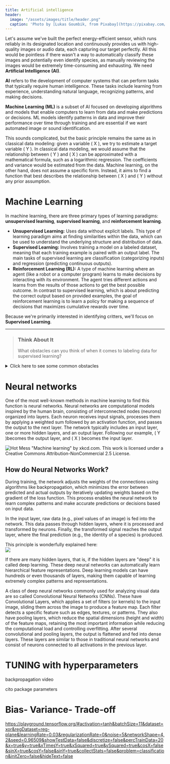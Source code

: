 ```yaml
---
title: Artificial intelligence
header:
  image: "/assets/images/title/header.png"
  caption: 'Photo by [Lukas Goumbik, from Pixabay](https://pixabay.com/de/users/goumbik-3752482/?utm_source=link-attribution&utm_medium=referral&utm_campaign=image&utm_content=2055522){:target="_blank"}'
---
```


Let's assume we've built the perfect energy-efficient sensor, which runs reliably in its designated location and continuously provides us with high-quality images or audio data, each capturing our target perfectly. All this would be pointless if there wasn't a way to automatically classify these images and potentially even identify species, as manually reviewing the images would be extremely time-consuming and exhausting. We need **Artificial Intelligence (AI)**.

**AI** refers to the development of computer systems that can perform tasks that typically require human intelligence. These tasks include learning from experience, understanding natural language, recognizing patterns, and making decisions.

**Machine Learning (ML)** is a subset of AI focused on developing algorithms and models that enable computers to learn from data and make predictions or decisions. ML models identify patterns in data and improve their performance over time through training and are essential if we want automated image or sound identification.

This sounds complicated, but the basic principle remains the same as in classical data modeling: given a variable \( X \), we try to estimate a target variable \( Y \). In classical data modeling, we would assume that the relationship between \( Y \) and \( X \) can be approximated with a mathematical formula, such as a logarithmic regression. The coefficients and variance would be estimated from the data. Machine learning, on the other hand, does not assume a specific form. Instead, it aims to find a function that best describes the relationship between \( X \) and \( Y \) without any prior assumption.

# Machine Learning

In machine learning, there are three primary types of learning paradigms: **unsupervised learning**, **supervised learning**, and **reinforcement learning**.

- **Unsupervised Learning:** Uses data without explicit labels. This type of learning paradigm aims at finding similarities within the data, which can be used to understand the underlying structure and distribution of data.
- **Supervised Learning:** Involves training a model on a labeled dataset, meaning that each training example is paired with an output label. The main tasks of supervised learning are classification (categorizing inputs) and regression (predicting continuous outputs).
- **Reinforcement Learning (RL):** A type of machine learning where an agent (like a robot or a computer program) learns to make decisions by interacting with its environment. The agent tries different actions and learns from the results of those actions to get the best possible outcome. In contrast to supervised learning, which is about predicting the correct output based on provided examples, the goal of reinforcement learning is to learn a policy for making a sequence of decisions that maximizes cumulative rewards over time.

Because we're primarily interested in identifying critters, we'll focus on **Supervised Learning**.

---

> ### Think About It
> What obstacles can you think of when it comes to labeling data for supervised learning?

<details>
  <summary>Click here to see some common obstacles</summary>
  
  - **Time-Consuming:** Manually labeling large datasets can be very!! time-consuming.  
  - **Costly:** Hiring experts to label data, especially for specialized tasks, can be expensive - if they can be found at all.  
  - **Human Error:** Labels can be inconsistent due to human error or subjective judgment.  
  - **Ambiguity:** Some data points may be difficult to label clearly, leading to ambiguous or incorrect labels.  
  - **Imbalance:** In some cases, there might be an imbalance in the labeled data (e.g., more labels for common critters, nearly none for rare ones), which can affect model performance.

</details>



# Neural networks
One of the most well-known methods in machine learning to find this function is neural networks. Neural networks are computational models inspired by the human brain, consisting of interconnected nodes (neurons) organized into layers. Each neuron receives input signals, processes them by applying a weighted sum followed by an activation function, and passes the output to the next layer. The network typically includes an input layer, one or more hidden layers, and an output layer. Following our example, \( Y \)becomes the output layer, and \( X \) becomes the input layer.

![Hot Mess](https://imgs.xkcd.com/comics/machine_learning.png)
"Machine learning" by xkcd.com. This work is licensed under a Creative Commons Attribution-NonCommercial 2.5 License. 

## How do Neural Networks Work?
During training, the network adjusts the weights of the connections using algorithms like backpropagation, which minimizes the error between predicted and actual outputs by iteratively updating weights based on the gradient of the loss function. This process enables the neural network to learn complex patterns and make accurate predictions or decisions based on input data.

In the input layer, raw data (e.g., pixel values of an image) is fed into the network. This data passes through hidden layers, where it is processed and transformed by neurons. Finally, the transformed signal reaches the output layer, where the final prediction (e.g., the identity of a species) is produced.

This principle is wonderfully explained here:<br/>
[![](https://img.youtube.com/vi/aircAruvnKk/0.jpg)](https://youtu.be/aircAruvnKk?si=HOIBl_Ux_gAv--9E "Neural networks by 3Blue1Brown")


If there are many hidden layers, that is, if the hidden layers are "deep"  it is called deep learning. These deep neural networks can automatically learn hierarchical feature representations. Deep learning models can have hundreds or even thousands of layers, making them capable of learning extremely complex patterns and representations. 

A class of deep neural networks commonly used for analyzing visual data are so called Convolutional Neural Networks (CNNs). These have Convolutional Layers, which applies a set of filters (or kernels) to the input image, sliding them across the image to produce a feature map. Each filter detects a specific feature such as edges, textures, or patterns. They also have pooling layers, which reduce the spatial dimensions (height and width) of the feature maps, retaining the most important information while reducing the computational load and controlling overfitting. After several convolutional and pooling layers, the output is flattened and fed into dense layers. These layers are similar to those in traditional neural networks and consist of neurons connected to all activations in the previous layer.

<!--
https://saturncloud.io/blog/a-comprehensive-guide-to-convolutional-neural-networks-the-eli5-way/
http://neuralnetworksanddeeplearning.com/chap3.html
-->



# TUNING with hyperparameters

backpropagation video

cito package parameters

# Bias- Variance- Trade-off

https://playground.tensorflow.org/#activation=tanh&batchSize=11&dataset=xor&regDataset=reg-plane&learningRate=0.03&regularizationRate=0&noise=5&networkShape=4,2&seed=0.96509&showTestData=false&discretize=false&percTrainData=20&x=true&y=true&xTimesY=true&xSquared=true&ySquared=true&cosX=false&sinX=true&cosY=false&sinY=true&collectStats=false&problem=classification&initZero=false&hideText=false
